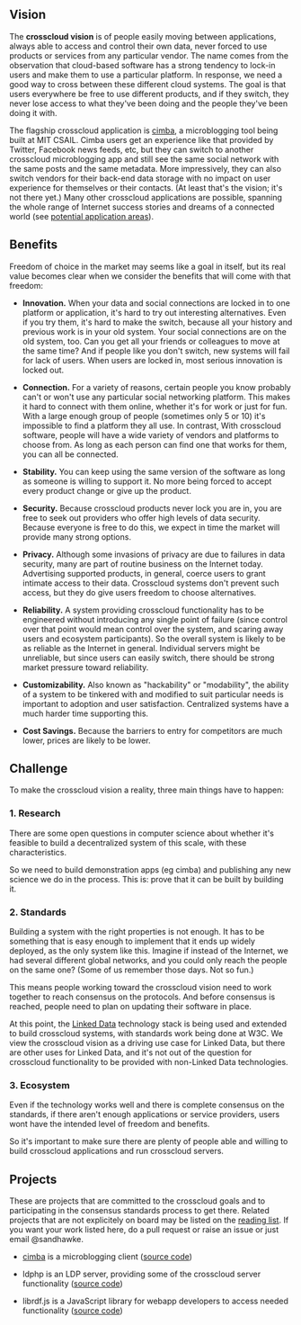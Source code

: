 
## Vision

The **crosscloud vision** is of people easily moving between
applications, always able to access and control their own data, never
forced to use products or services from any particular vendor.  The
name comes from the observation that cloud-based software has a strong
tendency to lock-in users and make them to use a particular platform.
In response, we need a good way to cross between these different cloud
systems.  The goal is that users everywhere be free to use different
products, and if they switch, they never lose access to what they've
been doing and the people they've been doing it with.

The flagship crosscloud application is [cimba](http://cimba.co), a
microblogging tool being built at MIT CSAIL.  Cimba users get an
experience like that provided by Twitter, Facebook news feeds, etc,
but they can switch to another crosscloud microblogging app and still
see the same social network with the same posts and the same metadata.
More impressively, they can also switch vendors for their back-end
data storage with no impact on user experience for themselves or their
contacts.  (At least that's the vision; it's not there yet.)  Many
other crosscloud applications are possible, spanning the whole range
of Internet success stories and dreams of a connected world (see
[potential application areas](apps.md)).

## Benefits

Freedom of choice in the market may seems like a goal in itself,
but its real value becomes clear when we consider the benefits that
will come with that freedom:

  - **Innovation.** When your data and social connections are locked
      in to one platform or application, it's hard to try out
      interesting alternatives.  Even if you try them, it's hard to
      make the switch, because all your history and previous work is
      in your old system.  Your social connections are on the old
      system, too.  Can you get all your friends or colleagues to
      move at the same time?  And if people like you don't switch, new
      systems will fail for lack of users.  When users are locked in,
      most serious innovation is locked out.

  - **Connection.** For a variety of reasons, certain people you know
      probably can't or won't use any particular social networking
      platform.  This makes it hard to connect with them
      online, whether it's for work or just for fun.  With a
      large enough group of people (sometimes only 5 or 10) it's
      impossible to find a platform they all use.  In contrast, With
      crosscloud software, people will have a wide variety of vendors and
      platforms to choose from.  As long as each person can find one
      that works for them, you can all be connected.

  - **Stability.** You can keep using the same version of the software
      as long as someone is willing to support it.  No more being
      forced to accept every product change or give up the product.

  - **Security.** Because crosscloud products never lock you are in,
      you are free to seek out providers who offer high levels of data
      security.  Because everyone is free to do this, we expect in
      time the market will provide many strong options.

  - **Privacy.** Although some invasions of privacy are due to
      failures in data security, many are part of routine business on
      the Internet today.  Advertising supported products, in general,
      coerce users to grant intimate access to their data.  Crosscloud
      systems don't prevent such access, but they do give users
      freedom to choose alternatives.

  - **Reliability.** A system providing crosscloud functionality
      has to be engineered without introducing any single point of
      failure (since control over that point would mean control over
      the system, and scaring away users and ecosystem participants).
      So the overall system is likely to be as reliable as the
      Internet in general.  Individual servers might be unreliable,
      but since users can easily switch, there should be strong market
      pressure toward reliability.

  - **Customizability.** Also known as "hackability" or "modability",
      the ability of a system to be tinkered with and modified to suit
      particular needs is important to adoption and user satisfaction.
      Centralized systems have a much harder time supporting this.

  - **Cost Savings.** Because the barriers to entry for competitors
      are much lower, prices are likely to be lower.

## Challenge

To make the crosscloud vision a reality, three main things have to happen:

### 1.  Research

There are some open questions in computer science about whether it's
feasible to build a decentralized system of this scale, with these
characteristics.

So we need to build demonstration apps (eg cimba) and publishing any
new science we do in the process.  This is: prove that it can be built
by building it.

### 2.  Standards

Building a system with the right properties is not enough.  It has to be something that is easy enough to implement that it ends up widely deployed, as the only system like this.   Imagine if instead of the Internet, we had several different global networks, and you could only reach the people on the same one?   (Some of us remember those days.   Not so fun.)

This means people working toward the crosscloud vision need to work together to reach consensus on the protocols.  And before consensus is reached, people need to plan on updating their software in place.

At this point, the [Linked
Data](http://en.wikipedia.org/wiki/Linked_data) technology stack is
being used and extended to build crosscloud systems, with standards
work being done at W3C.  We view the crosscloud vision as a driving
use case for Linked Data, but there are other uses for Linked Data,
and it's not out of the question for crosscloud functionality to be
provided with non-Linked Data technologies.

### 3.  Ecosystem

Even if the technology works well and there is complete consensus on
the standards, if there aren't enough applications or service providers, users wont have the intended level of freedom and benefits.

So it's important to make sure there are plenty of people able and willing to build crosscloud applications and run crosscloud servers.

## Projects

These are projects that are committed to the crosscloud goals and to participating in the consensus standards process to get there.   Related projects that are not explicitely on board may be listed on the [reading list](reading-list.md).  If you want your work listed here, do a pull request or raise an issue or just email @sandhawke.

- [cimba](http://cimba.co) is a microblogging client ([source code](https://github.com/linkeddata/cimba/))

- ldphp is an LDP server, providing some of the crosscloud server functionality ([source code](https://github.com/linkeddata/ldphp))

- librdf.js is a JavaScript library for webapp developers to access needed functionality ([source code](https://github.com/linkeddata/rdflib.js))





  


